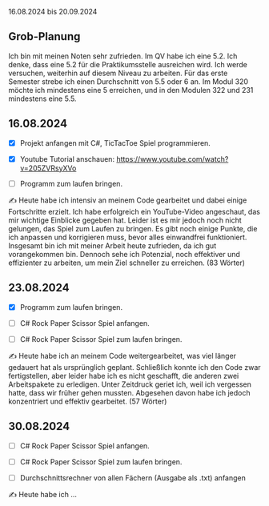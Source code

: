 16.08.2024 bis 20.09.2024

## Grob-Planung

Ich bin mit meinen Noten sehr zufrieden. Im QV habe ich eine 5.2. Ich denke, dass eine 5.2 für die Praktikumsstelle ausreichen wird. Ich werde versuchen, weiterhin auf diesem Niveau zu arbeiten. Für das erste Semester strebe ich einen Durchschnitt von 5.5 oder 6 an. Im Modul 320 möchte ich mindestens eine 5 erreichen, und in den Modulen 322 und 231 mindestens eine 5.5.


## 16.08.2024

- [x] Projekt anfangen mit C#, TicTacToe Spiel programmieren.
- [x] Youtube Tutorial anschauen: https://www.youtube.com/watch?v=205ZVRsyXVo
- [ ] Programm zum laufen bringen.


✍️ Heute habe ich intensiv an meinem Code gearbeitet und dabei einige Fortschritte erzielt. Ich habe erfolgreich ein YouTube-Video angeschaut, das mir wichtige Einblicke gegeben hat. Leider ist es mir jedoch noch nicht gelungen, das Spiel zum Laufen zu bringen. Es gibt noch einige Punkte, die ich anpassen und korrigieren muss, bevor alles einwandfrei funktioniert. Insgesamt bin ich mit meiner Arbeit heute zufrieden, da ich gut vorangekommen bin. Dennoch sehe ich Potenzial, noch effektiver und effizienter zu arbeiten, um mein Ziel schneller zu erreichen. (83 Wörter)


## 23.08.2024

- [x] Programm zum laufen bringen.
- [ ] C# Rock Paper Scissor Spiel anfangen.
- [ ] C# Rock Paper Scissor Spiel zum laufen bringen.


✍️ Heute habe ich an meinem Code weitergearbeitet, was viel länger gedauert hat als ursprünglich geplant. Schließlich konnte ich den Code zwar fertigstellen, aber leider habe ich es nicht geschafft, die anderen zwei Arbeitspakete zu erledigen. Unter Zeitdruck geriet ich, weil ich vergessen hatte, dass wir früher gehen mussten. Abgesehen davon habe ich jedoch konzentriert und effektiv gearbeitet. (57 Wörter)



## 30.08.2024

- [ ] C# Rock Paper Scissor Spiel anfangen.
- [ ] C# Rock Paper Scissor Spiel zum laufen bringen.
- [ ] Durchschnittsrechner von allen Fächern (Ausgabe als .txt) anfangen


✍️ Heute habe ich ...
